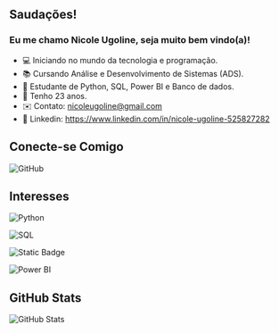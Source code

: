 ## Saudações!
### Eu me chamo Nicole Ugoline, seja muito bem vindo(a)!

- 💻 Iniciando no mundo da tecnologia e programação.
- 📚 Cursando Análise e Desenvolvimento de Sistemas (ADS).
- 🧠 Estudante de Python, SQL, Power BI e Banco de dados.
- 🎂 Tenho 23 anos.
- ✉️ Contato: nicoleugoline@gmail.com
- 🔗 Linkedin: https://www.linkedin.com/in/nicole-ugoline-525827282

## Conecte-se Comigo
![GitHub](https://img.shields.io/badge/GitHub-FF69B4?style=for-the-badge&logo=github&logoColor=white)

## Interesses
![Python](https://img.shields.io/badge/Python-FF69B4?style=for-the-badge&logo=python&logoColor=white)

![SQL](https://img.shields.io/badge/SQL-FF69B4?style=for-the-badge&logo=sql&logoColor=white)

![Static Badge](https://img.shields.io/badge/Data%20Science-FF69B4?style=for-the-badge&logo=r&logoColor=white)

![Power BI](https://img.shields.io/badge/Power%20BI-FF69B4?style=for-the-badge&logo=power-bi&logoColor=white)

## GitHub Stats
![GitHub Stats](https://github-readme-stats.vercel.app/api?username=NicoleUgoline&thheme=transparent&bg_color=ec63a1&border_color=fff&show_icons=true&icon_color=fff&title_color=fff&text_color=fff&hide_title=true&hide=stars)
